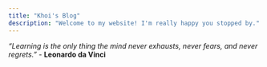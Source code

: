```yaml
---
title: "Khoi's Blog"
description: "Welcome to my website! I'm really happy you stopped by."
---
```

*“Learning is the only thing the mind never exhausts, never fears, and never regrets.”* - **Leonardo da Vinci**
